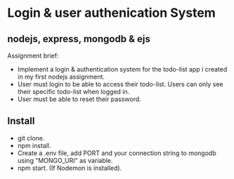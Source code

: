 # Login & user authenication System 
## nodejs, express, mongodb & ejs

Assignment brief:

- Implement a login & authentication system for the todo-list app i created in my first nodejs assignment.
- User must login to be able to access their todo-list. Users can only see their specific todo-list when logged in.
- User must be able to reset their password.

## Install

- git clone.
- npm install.
- Create a .env file, add PORT and your connection string to mongodb using "MONGO_URI" as variable.
- npm start. (If Nodemon is installed).
